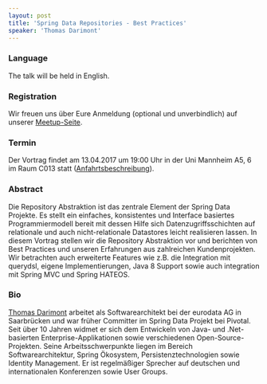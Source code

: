 ```yaml
---
layout: post
title: 'Spring Data Repositories - Best Practices'
speaker: 'Thomas Darimont'
---
```


### Language

The talk will be held in English.

### Registration

Wir freuen uns über Eure Anmeldung (optional und unverbindlich) auf unserer [Meetup-Seite](https://www.meetup.com/mannheim-java-usergroup/events/237170404/).

### Termin

Der Vortrag findet am 13.04.2017 um 19:00 Uhr in der Uni Mannheim A5, 6 im Raum C013 statt ([Anfahrtsbeschreibung](/getting-there)).

### Abstract

Die Repository Abstraktion ist das zentrale Element der Spring Data Projekte. Es stellt ein einfaches, konsistentes und Interface basiertes Programmiermodell bereit mit dessen Hilfe sich Datenzugriffsschichten auf relationale und auch nicht-relationale Datastores leicht realisieren lassen. 
In diesem Vortrag stellen wir die Repository Abstraktion vor und berichten von Best Practices und unseren Erfahrungen aus zahlreichen Kundenprojekten. Wir betrachten auch erweiterte Features wie z.B. die Integration mit querydsl, eigene Implementierungen, Java 8 Support sowie auch integration mit Spring MVC und Spring HATEOS.

### Bio

[Thomas Darimont](https://twitter.com/thomasdarimont) arbeitet als Softwarearchitekt bei der eurodata AG in Saarbrücken und war früher Committer im Spring Data Projekt bei Pivotal. Seit über 10 Jahren widmet er sich dem Entwickeln von Java- und .Net-basierten Enterprise-Applikationen sowie verschiedenen Open-Source-Projekten. Seine Arbeitsschwerpunkte liegen im Bereich Softwarearchitektur, Spring Ökosystem, Persistenztechnologien sowie Identity Management. Er ist regelmäßiger Sprecher auf deutschen und internationalen Konferenzen sowie User Groups.

